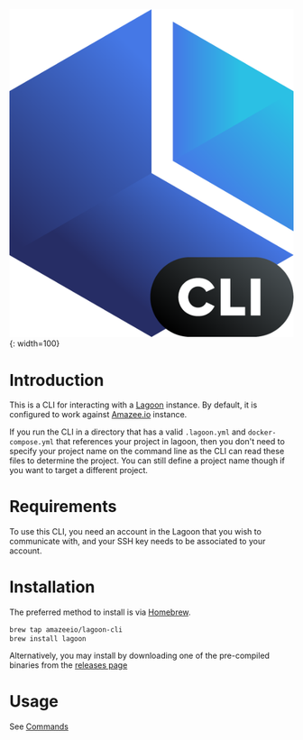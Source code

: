 ![lagoon-cli logo](lagoon-cli-logo.png){: width=100}

# Introduction

This is a CLI for interacting with a [Lagoon](https://github.com/amazeeio/lagoon) instance. By default, it is configured to work against [Amazee.io](https://www.amazee.io/) instance.

If you run the CLI in a directory that has a valid `.lagoon.yml` and `docker-compose.yml` that references your project in lagoon, then you don't need to specify your project name on the command line as the CLI can read these files to determine the project. You can still define a project name though if you want to target a different project.

# Requirements
To use this CLI, you need an account in the Lagoon that you wish to communicate with, and your SSH key needs to be associated to your account.

# Installation
The preferred method to install is via [Homebrew](https://brew.sh/).
```
brew tap amazeeio/lagoon-cli
brew install lagoon
```

Alternatively, you may install by downloading one of the pre-compiled binaries from the [releases page](https://github.com/amazeeio/lagoon-cli/releases)

# Usage
See [Commands](commands/lagoon.md)
